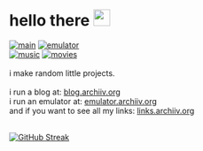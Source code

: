 
# hello there <img src="https://discordmojis.com/emojis/10031-60fps_parrot/download" width="30px"></br>
[![main](https://img.shields.io/badge/archiiv.org-8A2BE2)](https://archiiv.org) [![emulator](https://img.shields.io/badge/emulator.archiiv.org-2c7ee2)](https://emulator.archiiv.org) </br>[![music](https://img.shields.io/badge/music.archiiv.org-d92ce2)](https://music.archiiv.org) [![movies](https://img.shields.io/badge/movies.archiiv.org-e2932b)](https://movies.archiiv.org)<br />
 <br />
i make random little projects. <br /></br>
i run a blog at: [blog.archiiv.org](https://blog.archiiv.org)</br>
i run an emulator at: [emulator.archiiv.org](https://emulator.archiiv.org)</br>
and if you want to see all my links: [links.archiiv.org](https://links.archiiv.org)</br>
</br>

<a href="https://git.io/streak-stats"><img src="https://allancoding-github-readme-streak-stats.vercel.app?user=archiivv&theme=dark" alt="GitHub Streak" /></a>
